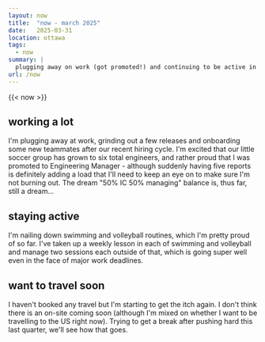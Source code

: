 ```yaml
---
layout: now
title:  "now - march 2025"
date:   2025-03-31
location: ottawa
tags: 
  - now
summary: | 
  plugging away on work (got promoted!) and continuing to be active in swimming and volleyball
url: /now
---
```

{{< now >}}

## working a lot

I'm plugging away at work, grinding out a few releases and onboarding some new teammates 
after our recent hiring cycle. I'm excited that our little soccer group has grown to 
six total engineers, and rather proud that I was promoted to Engineering Manager - 
although suddenly having five reports is definitely adding a load that I'll need to keep
an eye on to make sure I'm not burning out. The dream "50% IC 50% managing" balance is,
thus far, still a dream...

## staying active

I'm nailing down swimming and volleyball routines, which I'm pretty proud of so far.
I've taken up a weekly lesson in each of swimming and volleyball and manage two sessions
each outside of that, which is going super well even in the face of major work deadlines. 

## want to travel soon

I haven't booked any travel but I'm starting to get the itch again. I don't think there
is an on-site coming soon (although I'm mixed on whether I want to be travelling to the US
right now). Trying to get a break after pushing hard this last quarter, we'll see how that
goes. 
